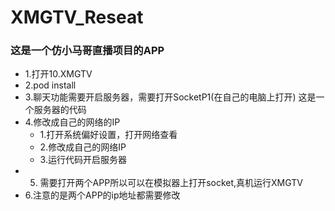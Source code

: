 # XMGTV_Reseat
### 这是一个仿小马哥直播项目的APP
- 1.打开10.XMGTV
- 2.pod install 
- 3.聊天功能需要开启服务器，需要打开SocketP1(在自己的电脑上打开) 这是一个服务器的代码
- 4.修改成自己的网络的IP
    - 1.打开系统偏好设置，打开网络查看
    - 2.修改成自己的网络IP
    - 3.运行代码开启服务器
- 5. 需要打开两个APP所以可以在模拟器上打开socket,真机运行XMGTV
- 6.注意的是两个APP的ip地址都需要修改

